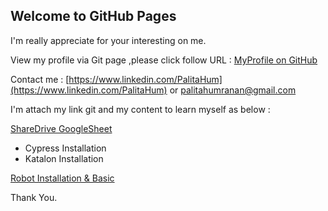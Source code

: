 ## Welcome to GitHub Pages

I'm really appreciate for your interesting on me.

View my profile via Git page ,please click follow URL : [MyProfile on GitHub](https://palihum.github.io/MyProfile) 

Contact me : 
[https://www.linkedin.com/PalitaHum](https://www.linkedin.com/PalitaHum)  or [palitahumranan@gmail.com](https://mail.google.com)




I'm attach my link git and my content to learn myself as below : 

[ShareDrive GoogleSheet](https://github.com/PaliHum/GoogleShareDrive.git)
- Cypress Installation 
- Katalon Installation 


[Robot Installation & Basic](https://github.com/PaliHum/Ex.RobotBasic.git)



Thank You.


